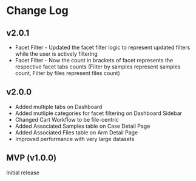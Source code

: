 # Change Log

## v2.0.1
* Facet Filter - Updated the facet filter logic to represent updated filters while the user is actively filtering
* Facet Filter - Now the count in brackets of facet represents the respective facet tabs counts (Filter by samples represent samples count, Filter by files represent files count)


## v2.0.0
 * Added multiple tabs on Dashboard
 * Added mutliple categories for facet filtering on Dashboard Sidebar
 * Changed Cart Workflow to be file-centric
 * Added Associated Samples table on Case Detail Page
 * Added Associated Files table on Arm Detail Page
 * Improved performance with very large datasets


## MVP (v1.0.0)
Initial release
